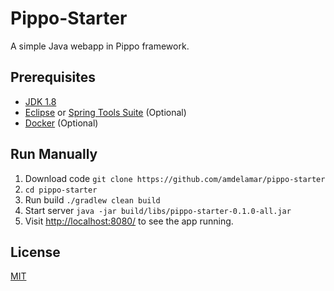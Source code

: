 # Pippo-Starter

A simple Java webapp in Pippo framework.

## Prerequisites

* [JDK 1.8](https://www.java.com/en/download/faq/develop.xml)
* [Eclipse](https://eclipse.org/downloads/) or [Spring Tools Suite](https://spring.io/tools) (Optional)
* [Docker](https://docs.docker.com/engine/installation/) (Optional)

## Run Manually

1. Download code `git clone https://github.com/amdelamar/pippo-starter`
1. `cd pippo-starter`
1. Run build `./gradlew clean build`
1. Start server `java -jar build/libs/pippo-starter-0.1.0-all.jar`
1. Visit [http://localhost:8080/](http://localhost:8080/) to see the app running.

## License

[MIT](/LICENSE)
